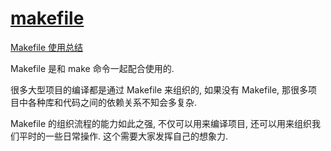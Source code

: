 # [makefile](https://en.wikipedia.org/wiki/Makefile)

[Makefile 使用总结](https://www.cnblogs.com/wang_yb/p/3990952.html)

Makefile 是和 make 命令一起配合使用的.

很多大型项目的编译都是通过 Makefile 来组织的, 如果没有 Makefile, 那很多项目中各种库和代码之间的依赖关系不知会多复杂.

Makefile 的组织流程的能力如此之强, 不仅可以用来编译项目, 还可以用来组织我们平时的一些日常操作. 这个需要大家发挥自己的想象力.
